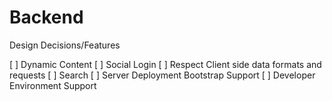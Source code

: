 # Backend
Design Decisions/Features

[ ] Dynamic Content
[ ] Social Login
[ ] Respect Client side data formats and requests
[ ] Search
[ ] Server Deployment Bootstrap Support
[ ] Developer Environment Support
